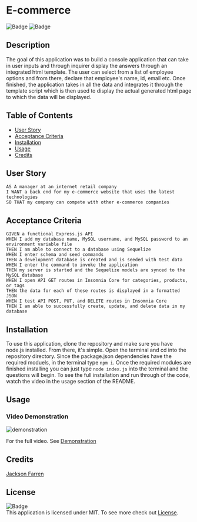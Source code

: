 # E-commerce

![Badge](https://img.shields.io/badge/License-MIT-yellow)
![Badge](https://img.shields.io/github/languages/top/jacksonfarren/E-commerce)

## Description
The goal of this application was to build a console application that can take in user inputs and through inquirer display the answers through an integrated html template. The user can select from a list of employee options and from there, declare that employee's name, id, email etc. Once finished, the application takes in all the data and integrates it through the template script which is then used to display the actual generated html page to which the data will be displayed.

## Table of Contents

- [User Story](#user-story)
- [Acceptance Criteria](#acceptance-criteria)
- [Installation](#installation)
- [Usage](#usage)
- [Credits](#credits)

## User Story

```
AS A manager at an internet retail company
I WANT a back end for my e-commerce website that uses the latest technologies
SO THAT my company can compete with other e-commerce companies
```

## Acceptance Criteria

```
GIVEN a functional Express.js API
WHEN I add my database name, MySQL username, and MySQL password to an environment variable file
THEN I am able to connect to a database using Sequelize
WHEN I enter schema and seed commands
THEN a development database is created and is seeded with test data
WHEN I enter the command to invoke the application
THEN my server is started and the Sequelize models are synced to the MySQL database
WHEN I open API GET routes in Insomnia Core for categories, products, or tags
THEN the data for each of these routes is displayed in a formatted JSON
WHEN I test API POST, PUT, and DELETE routes in Insomnia Core
THEN I am able to successfully create, update, and delete data in my database
```

## Installation

To use this application, clone the repository and make sure you have node.js installed. From there, it's simple. Open the terminal and cd into the repository directory. Since the package.json dependencies have the required moduels, in the terminal type `npm i`. Once the required modules are finished installing you can just type `node index.js` into the terminal and the questions will begin. To see the full installation and run through of the code, watch the video in the usage section of the README.

## Usage

### Video Demonstration

![demonstration](/assets/demonstration.gif)

For the full video. See <a href='https://youtu.be/YvmLyR0MgOA' target='_blank'>Demonstration</a>

## Credits 

[Jackson Farren](https://github.com/jacksonfarren)

## License

![Badge](https://img.shields.io/badge/License-MIT-yellow) </br>
This application is licensed under MIT. To see more check out
[License](/LICENSE).